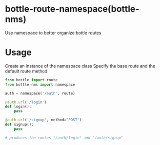 # bottle-route-namespace(bottle-nms)
Use namespace to better organize bottle routes

# Usage
Create an instance of the namespace class
Specify the base route and the default route method

``` python
from bottle import route
from bottle-nms import namespace

auth = namespace('/auth', route)

@auth.url('/login')
def login():
    pass

@auth.url('/signup', method="POST")
def signup():
    pass

# produces the routes "/auth/login" and "/auth/signup"
```
